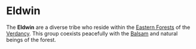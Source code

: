 # Eldwin

The **Eldwin** are a diverse tribe who reside within the [Eastern Forests](../../../ch-1-welcome-to-mote/esterfell/lenya/eastern-forests.md) of the [Verdancy](verdancy.md). This group coexists peacefully with the [Balsam](balsam.md) and natural beings of the forest.
